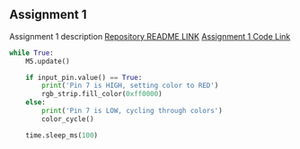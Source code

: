 ## Assignment 1
Assignment 1 description
[Repository README LINK](../README.md)
[Assignment 1 Code Link](hw.py)
```Python
while True:
    M5.update()  

    if input_pin.value() == True:  
        print('Pin 7 is HIGH, setting color to RED')
        rgb_strip.fill_color(0xff0000)  
    else:  
        print('Pin 7 is LOW, cycling through colors')
        color_cycle()

    time.sleep_ms(100)
```

